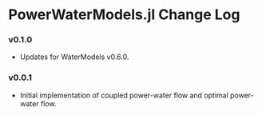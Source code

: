 PowerWaterModels.jl Change Log
=======================

### v0.1.0
- Updates for WaterModels v0.6.0.

### v0.0.1
- Initial implementation of coupled power-water flow and optimal power-water flow.

